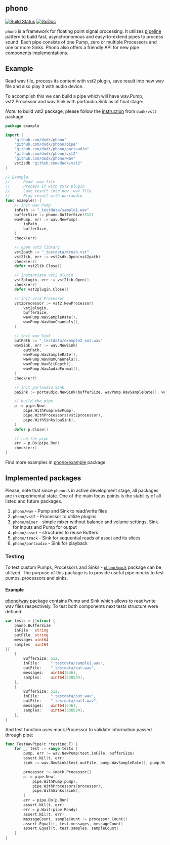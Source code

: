 # `phono`
[![Build Status](https://travis-ci.org/dudk/phono.svg?branch=master)](https://travis-ci.org/dudk/phono)
[![GoDoc](https://godoc.org/github.com/dudk/phono?status.svg)](https://godoc.org/github.com/dudk/phono)

`phono` is a framework for floating point signal processing. It utilizes [pipeline](https://blog.golang.org/pipelines) pattern to build fast, asynchronomous and easy-to-extend pipes to process sound. Each pipe consists of one Pump, zero or multiple Processors and one or more Sinks. Phono also offers a friendly API for new pipe components implementations.

## Example

Read wav file, process its content with vst2 plugin, save result into new wav file and also play it with audio device.

To accomplish this we can build a pipe which will have wav.Pump, vst2.Processor and wav.Sink with portaudio.Sink as of final stage:

_Note:_ to build vst2 package, please follow the [instruction](https://github.com/dudk/vst2) from ```dudk/vst2``` package

```go
package example

import (
	"github.com/dudk/phono"
	"github.com/dudk/phono/pipe"
	"github.com/dudk/phono/portaudio"
	"github.com/dudk/phono/vst2"
	"github.com/dudk/phono/wav"
	vst2sdk "github.com/dudk/vst2"
)

// Example:
//		Read .wav file
//		Process it with VST2 plugin
// 		Save result into new .wav file
//		Play result with portaudio
func example() {
	// init wav Pump
	inPath := "_testdata/sample1.wav"
	bufferSize := phono.BufferSize(512)
	wavPump, err := wav.NewPump(
		inPath,
		bufferSize,
	)
	check(err)

	// open vst2 library
	vst2path := "_testdata/Krush.vst"
	vst2lib, err := vst2sdk.Open(vst2path)
	check(err)
	defer vst2lib.Close()

	// instantiate vst2 plugin
	vst2plugin, err := vst2lib.Open()
	check(err)
	defer vst2plugin.Close()

	// init vst2 Processor
	vst2processor := vst2.NewProcessor(
		vst2plugin,
		bufferSize,
		wavPump.WavSampleRate(),
		wavPump.WavNumChannels(),
	)

	// init wav Sink
	outPath := "_testdata/example2_out.wav"
	wavSink, err := wav.NewSink(
		outPath,
		wavPump.WavSampleRate(),
		wavPump.WavNumChannels(),
		wavPump.WavBitDepth(),
		wavPump.WavAudioFormat(),
	)
	check(err)

	// init portaudio Sink
	paSink := portaudio.NewSink(bufferSize, wavPump.WavSampleRate(), wavPump.WavNumChannels())

	// build the pipe
	p := pipe.New(
		pipe.WithPump(wavPump),
		pipe.WithProcessors(vst2processor),
		pipe.WithSinks(paSink),
	)
	defer p.Close()

	// run the pipe
	err = p.Do(pipe.Run)
	check(err)
}
```

Find more examples in [phono/example](https://github.com/dudk/phono/example) package. 

## Implemented packages

Please, note that since `phono` is in active development stage, all packages are in experimental state. One of the main focus points is the stability of all listed and future packages.
1. `phono/wav` - Pump and Sink to read/write files
2. `phono/vst2` - Processor to utilize plugins
3. `phono/mixer` - simple mixer without balance and volume settings, Sink for inputs and Pump for output
4. `phono/asset` - structures to reuse Buffers
5. `phono/track` - Sink for sequential reads of asset and its slices
6. `phono/portaudio` - Sink for playback

### Testing
To test custom Pumps, Processors and Sinks - [`phono/mock`](https://github.com/dudk/phono/mock) package can be utilized. The purpose of this package is to provide useful pipe mocks to test pumps, processors and sinks.

#### Example
[phono/wav](https://github.com/dudk/phono/wav) package contains Pump and Sink which allows to read/write wav files respectively. To test both components next tests structure were defined:

```go
var tests = []struct {
	phono.BufferSize
	inFile   string
	outFile  string
	messages uint64
	samples  uint64
}{
	{
		BufferSize: 512,
		inFile:     "_testdata/sample1.wav",
		outFile:    "_testdata/out.wav",
		messages:   uint64(646),
		samples:    uint64(330534),
	},
	{
		BufferSize: 512,
		inFile:     "_testdata/out.wav",
		outFile:    "_testdata/out1.wav",
		messages:   uint64(646),
		samples:    uint64(330534),
	},
}
```
And test function uses mock.Processor to validate information passed through pipe:
```go
func TestWavPipe(t *testing.T) {
	for _, test := range tests {
		pump, err := wav.NewPump(test.inFile, bufferSize)
		assert.Nil(t, err)
		sink := wav.NewSink(test.outFile, pump.WavSampleRate(), pump.WavNumChannels(), pump.WavBitDepth(), pump.WavAudioFormat())

		processor := &mock.Processor{}
		p := pipe.New(
			pipe.WithPump(pump),
			pipe.WithProcessors(processor),
			pipe.WithSinks(sink),
		)
		err = pipe.Do(p.Run)
		assert.Nil(t, err)
		err = p.Wait(pipe.Ready)
		assert.Nil(t, err)
		messageCount, sampleCount := processor.Count()
		assert.Equal(t, test.messages, messageCount)
		assert.Equal(t, test.samples, sampleCount)
	}
}
```
